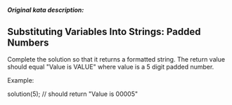 ##### Original kata description:

## Substituting Variables Into Strings: Padded Numbers

Complete the solution so that it returns a formatted string. The return value should equal "Value is VALUE" where value is a 5 digit padded number.

Example:

solution(5); // should return "Value is 00005"